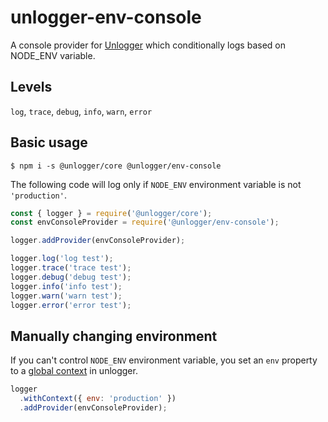 # unlogger-env-console
A console provider for [Unlogger](https://github.com/NOALVO/unlogger) which conditionally logs based on NODE_ENV variable.

## Levels
`log`, `trace`, `debug`, `info`, `warn`, `error`

## Basic usage
```
$ npm i -s @unlogger/core @unlogger/env-console 
```
The following code will log only if `NODE_ENV` environment variable is not `'production'`.
```javascript
const { logger } = require('@unlogger/core');
const envConsoleProvider = require('@unlogger/env-console');

logger.addProvider(envConsoleProvider);

logger.log('log test');
logger.trace('trace test');
logger.debug('debug test');
logger.info('info test');
logger.warn('warn test');
logger.error('error test');
```

## Manually changing environment

If you can't control `NODE_ENV` environment variable, you set an `env` property to a [global context](https://github.com/NOALVO/unlogger#global-context) in unlogger.

```javascript
logger
  .withContext({ env: 'production' })
  .addProvider(envConsoleProvider);
```
